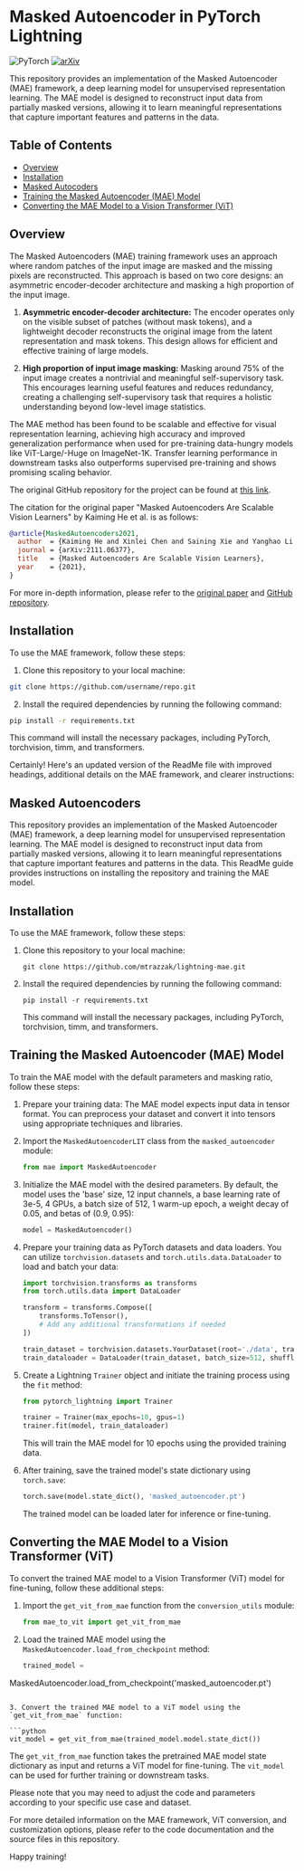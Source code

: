 # Masked Autoencoder in PyTorch Lightning
![PyTorch](https://img.shields.io/badge/pytorch-2.0.0-green) [![arXiv](https://img.shields.io/badge/arXiv-2111.06377-b31b1b.svg)](https://arxiv.org/abs/2111.06377)

This repository provides an implementation of the Masked Autoencoder (MAE) framework, a deep learning model for unsupervised representation learning. The MAE model is designed to reconstruct input data from partially masked versions, allowing it to learn meaningful representations that capture important features and patterns in the data. 

## Table of Contents
- [Overview](#overview)
- [Installation](#installation)
- [Masked Autocoders](#masked-autoencoders)
- [Training the Masked Autoencoder (MAE) Model](#training-the-masked-autoencoder-mae-model)
- [Converting the MAE Model to a Vision Transformer (ViT)](#converting-the-mae-model-to-a-vision-transformer-vit)


## Overview

The Masked Autoencoders (MAE) training framework uses an approach where random patches of the input image are masked and the missing pixels are reconstructed. This approach is based on two core designs: an asymmetric encoder-decoder architecture and masking a high proportion of the input image.

1. **Asymmetric encoder-decoder architecture:** The encoder operates only on the visible subset of patches (without mask tokens), and a lightweight decoder reconstructs the original image from the latent representation and mask tokens. This design allows for efficient and effective training of large models.

2. **High proportion of input image masking:** Masking around 75% of the input image creates a nontrivial and meaningful self-supervisory task. This encourages learning useful features and reduces redundancy, creating a challenging self-supervisory task that requires a holistic understanding beyond low-level image statistics.

The MAE method has been found to be scalable and effective for visual representation learning, achieving high accuracy and improved generalization performance when used for pre-training data-hungry models like ViT-Large/-Huge on ImageNet-1K. Transfer learning performance in downstream tasks also outperforms supervised pre-training and shows promising scaling behavior.

The original GitHub repository for the project can be found at [this link](https://github.com/facebookresearch/MAE).

The citation for the original paper "Masked Autoencoders Are Scalable Vision Learners" by Kaiming He et al. is as follows:

```bibtex
@article{MaskedAutoencoders2021,
  author  = {Kaiming He and Xinlei Chen and Saining Xie and Yanghao Li and Piotr Doll{\'a}r and Ross Girshick},
  journal = {arXiv:2111.06377},
  title   = {Masked Autoencoders Are Scalable Vision Learners},
  year    = {2021},
}
```

For more in-depth information, please refer to the [original paper](https://arxiv.org/abs/2111.06377) and [GitHub repository](https://github.com/facebookresearch/MAE).

## Installation

To use the MAE framework, follow these steps:

1. Clone this repository to your local machine:

```bash
git clone https://github.com/username/repo.git
```

2. Install the required dependencies by running the following command:

```bash
pip install -r requirements.txt
```

This command will install the necessary packages, including PyTorch, torchvision, timm, and transformers.

Certainly! Here's an updated version of the ReadMe file with improved headings, additional details on the MAE framework, and clearer instructions:

## Masked Autoencoders

This repository provides an implementation of the Masked Autoencoder (MAE) framework, a deep learning model for unsupervised representation learning. The MAE model is designed to reconstruct input data from partially masked versions, allowing it to learn meaningful representations that capture important features and patterns in the data. This ReadMe guide provides instructions on installing the repository and training the MAE model.

## Installation

To use the MAE framework, follow these steps:

1. Clone this repository to your local machine:

   ```
   git clone https://github.com/mtrazzak/lightning-mae.git
   ```

2. Install the required dependencies by running the following command:

   ```
   pip install -r requirements.txt
   ```

   This command will install the necessary packages, including PyTorch, torchvision, timm, and transformers.

## Training the Masked Autoencoder (MAE) Model

To train the MAE model with the default parameters and masking ratio, follow these steps:

1. Prepare your training data: The MAE model expects input data in tensor format. You can preprocess your dataset and convert it into tensors using appropriate techniques and libraries.

2. Import the `MaskedAutoencoderLIT` class from the `masked_autoencoder` module:

   ```python
   from mae import MaskedAutoencoder
   ```

3. Initialize the MAE model with the desired parameters. By default, the model uses the 'base' size, 12 input channels, a base learning rate of 3e-5, 4 GPUs, a batch size of 512, 1 warm-up epoch, a weight decay of 0.05, and betas of (0.9, 0.95):

   ```python
   model = MaskedAutoencoder()
   ```

4. Prepare your training data as PyTorch datasets and data loaders. You can utilize `torchvision.datasets` and `torch.utils.data.DataLoader` to load and batch your data:

   ```python
   import torchvision.transforms as transforms
   from torch.utils.data import DataLoader

   transform = transforms.Compose([
       transforms.ToTensor(),
       # Add any additional transformations if needed
   ])

   train_dataset = torchvision.datasets.YourDataset(root='./data', train=True, transform=transform)
   train_dataloader = DataLoader(train_dataset, batch_size=512, shuffle=True)
   ```

5. Create a Lightning `Trainer` object and initiate the training process using the `fit` method:

   ```python
   from pytorch_lightning import Trainer

   trainer = Trainer(max_epochs=10, gpus=1)
   trainer.fit(model, train_dataloader)
   ```

   This will train the MAE model for 10 epochs using the provided training data.

6. After training, save the trained model's state dictionary using `torch.save`:

   ```python
   torch.save(model.state_dict(), 'masked_autoencoder.pt')
   ```

   The trained model can be loaded later for inference or fine-tuning.

## Converting the MAE Model to a Vision Transformer (ViT)

To convert the trained MAE model to a Vision Transformer (ViT) model for fine-tuning, follow these additional steps:

1. Import the `get_vit_from_mae` function from the `conversion_utils` module:

   ```python
   from mae_to_vit import get_vit_from_mae
   ```

2. Load the trained MAE model using the `MaskedAutoencoder.load_from_checkpoint` method:

   ```python
   trained_model =

 MaskedAutoencoder.load_from_checkpoint('masked_autoencoder.pt')
   ```

3. Convert the trained MAE model to a ViT model using the `get_vit_from_mae` function:

   ```python
   vit_model = get_vit_from_mae(trained_model.model.state_dict())
   ```

   The `get_vit_from_mae` function takes the pretrained MAE model state dictionary as input and returns a ViT model for fine-tuning. The `vit_model` can be used for further training or downstream tasks.

Please note that you may need to adjust the code and parameters according to your specific use case and dataset.

For more detailed information on the MAE framework, ViT conversion, and customization options, please refer to the code documentation and the source files in this repository.

Happy training!
